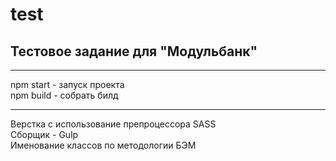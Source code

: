 # test 
## Тестовое задание для "Модульбанк"
***
npm start - запуск проекта  
npm build - собрать билд  

***

Верстка с использование препроцессора SASS  
Сборщик - Gulp  
Именование классов по методологии БЭМ  
